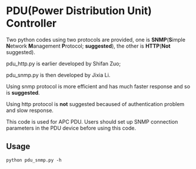 # PDU(Power Distribution Unit) Controller

Two python codes using two protocols are provided, one is **SNMP**(**S**imple **N**etwork **M**anagement **P**rotocol; **suggested**), the other is **HTTP**(**Not** suggested).

pdu_http.py is earlier developed by Shifan Zuo;

pdu_snmp.py is then developed by Jixia Li.

Using snmp protocol is more efficient and has much faster response and so is **suggested**.

Using http protocol is **not** suggested becaused of authentication problem and slow response.

This code is used for APC PDU. Users should set up SNMP connection parameters in the PDU device before using this code.

## Usage

`python pdu_snmp.py -h`

